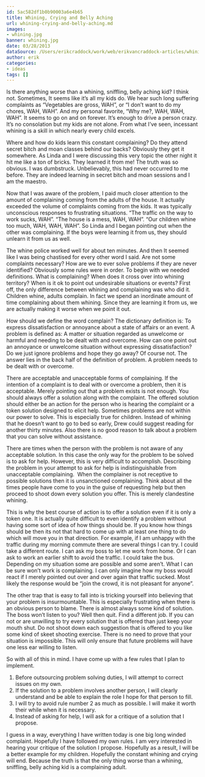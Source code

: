 ```yaml
---
id: 5ac582df1b0b90003a6e4b65
title: Whining, Crying and Belly Aching
url: whining-crying-and-belly-aching.md
images:
- whining.jpg
banner: whining.jpg
date: 03/28/2013
dataSource: /Users/erikcraddock/work/web/erikvancraddock-articles/whining-crying-and-belly-aching/whining-crying-and-belly-aching.md
author: erik
categories:
- ideas
tags: []
---
```


Is there anything worse than a whining, sniffling, belly aching kid? I think not. Sometimes, It seems like it’s all my kids do. We hear such long suffering complaints as “Vegetables are gross, WAH”, or “I don’t want to do my chores, WAH, WAH”. And my personal favorite, “Why me?, WAH, WAH, WAH”. It seems to go on and on forever. It’s enough to drive a person crazy. It’s no consolation but my kids are not alone. From what I’ve seen, incessant whining is a skill in which nearly every child excels.

Where and how do kids learn this constant complaining? Do they attend secret bitch and moan classes behind our backs? Obviously they get it somewhere. As Linda and I were discussing this very topic the other night it hit me like a ton of bricks. They learned it from me! The truth was so obvious. I was dumbstruck. Unbelievably, this had never occurred to me before. They are indeed learning in secret bitch and moan sessions and I am the maestro.

Now that I was aware of the problem, I paid much closer attention to the amount of complaining coming from the adults of the house. It actually exceeded the volume of complaints coming from the kids. It was typically unconscious responses to frustrating situations. “The traffic on the way to work sucks, WAH”. “The house is a mess, WAH, WAH”. “Our children whine too much, WAH, WAH, WAH”. So Linda and I began pointing out when the other was complaining. If the boys were learning it from us, they should unlearn it from us as well.

The whine police worked well for about ten minutes. And then It seemed like I was being chastised for every other word I said. Are not some complaints necessary? How are we to ever solve problems if they are never identified? Obviously some rules were in order. To begin with we needed definitions. What is complaining? When does it cross over into whining territory? When is it ok to point out undesirable situations or events? First off, the only difference between whining and complaining was who did it. Children whine, adults complain. In fact we spend an inordinate amount of time complaining about them whining. Since they are learning it from us, we are actually making it worse when we point it out.

How should we define the word complain? The dictionary definition is: To express dissatisfaction or annoyance about a state of affairs or an event. A problem is defined as: A matter or situation regarded as unwelcome or harmful and needing to be dealt with and overcome. How can one point out an annoyance or unwelcome situation without expressing dissatisfaction? Do we just ignore problems and hope they go away? Of course not. The answer lies in the back half of the definition of problem. A problem needs to be dealt with or overcome.

There are acceptable and unacceptable forms of complaining. If the intention of a complaint is to deal with or overcome a problem, then it is acceptable. Merely pointing out that a problem exists is not enough. You should always offer a solution along with the complaint. The offered solution should either be an action for the person who is hearing the complaint or a token solution designed to elicit help. Sometimes problems are not within our power to solve. This is especially true for children. Instead of whining that he doesn’t want to go to bed so early, Drew could suggest reading for another thirty minutes. Also there is no good reason to talk about a problem that you can solve without assistance.

There are times when the person with the problem is not aware of any acceptable solution. In this case the only way for the problem to be solved is to ask for help. However, this is very difficult to accomplish. Describing the problem in your attempt to ask for help is indistinguishable from unacceptable complaining.  When the complainer is not receptive to possible solutions then it is unsanctioned complaining. Think about all the times people have come to you in the guise of requesting help but then proceed to shoot down every solution you offer. This is merely clandestine whining.

This is why the best course of action is to offer a solution even if it is only a token one. It is actually quite difficult to even identify a problem without having some sort of idea of how things should be. If you know how things should be then its not that hard to come up with at least one thing to do which will move you in that direction. For example, if I am unhappy with the traffic during my morning commute there are several things I can try. I could take a different route. I can ask my boss to let me work from home. Or I can ask to work an earlier shift to avoid the traffic. I could take the bus. Depending on my situation some are possible and some aren’t. What I can be sure won’t work is complaining. I can only imagine how my boss would react if I merely pointed out over and over again that traffic sucked. Most likely the response would be “join the crowd, it is not pleasant for anyone”.

The other trap that is easy to fall into is tricking yourself into believing that your problem is insurmountable. This is especially frustrating when there is an obvious person to blame. There is almost always some kind of solution. The boss won’t listen to you? Well then quit. Find a different job. If you can not or are unwilling to try every solution that is offered than just keep your mouth shut. Do not shoot down each suggestion that is offered to you like some kind of skeet shooting exercise. There is no need to prove that your situation is impossible. This will only ensure that future problems will have one less ear willing to listen.

So with all of this in mind. I have come up with a few rules that I plan to implement.

  1. Before outsourcing problem solving duties, I will attempt to correct issues on my own.
  2. If the solution to a problem involves another person, I will clearly understand and be able to explain the role I hope for that person to fill.
  3. I will try to avoid rule number 2 as much as possible. I will make it worth their while when it is necessary.
  4. Instead of asking for help, I will ask for a critique of a solution that I propose.

I guess in a way, everything I have written today is one big long winded complaint. Hopefully I have followed my own rules. I am very interested in hearing your critique of the solution I propose. Hopefully as a result, I will be a better example for my children. Hopefully the constant whining and crying will end. Because the truth is that the only thing worse than a whining, sniffling, belly aching kid is a complaining adult.
